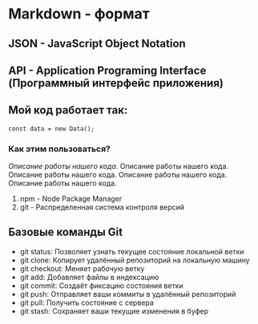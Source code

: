 # Markdown - формат
## JSON - JavaScript Object Notation
## API - Application Programing Interface (Программный интерфейс приложения)

## Мой код работает так:
```
const data = new Data();
```

### Как этим пользоваться?

*Описание работы нашего кода*. Описание работы нашего кода. Описание работы нашего кода. Описание работы нашего кода. Описание работы нашего кода.

1. npm - Node Package Manager
2. git - Распределенная система контроля версий

## Базовые команды Git
- git status: Позволяет узнать текущее состояние локальной ветки
- git clone: Копирует удалённый репозиторий на локальную машину
- git checkout: Меняет рабочую ветку
- git add: Добавляет файлы в индексацию
- git commit: Создаёт фиксацию состояния ветки
- git push: Отправляет ваши коммиты в удалённый репозиторий
- git pull: Получить состояние с сервера
- git stash: Сохраняет ваши текущие изменения в буфер